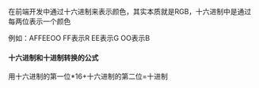 在前端开发中通过十六进制来表示颜色，其实本质就是RGB，十六进制中是通过每两位表示一个颜色

例如：AFFEEOO FF表示R  EE表示G OO表示B

#### 十六进制和十进制转换的公式

用十六进制的第一位\*16+十六进制的第二位=十进制





